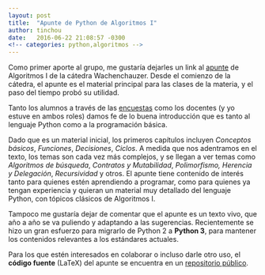 ```yaml
---
layout: post
title:  "Apunte de Python de Algoritmos I"
author: tinchou
date:   2016-06-22 21:08:57 -0300
<!-- categories: python,algoritmos -->
---
```

Como primer aporte al grupo, me gustaría dejarles un link al [apunte][apunte-pdf]
de Algoritmos I de la cátedra Wachenchauzer. Desde el comienzo de la cátedra, el apunte
es el material principal para las clases de la materia, y el paso del tiempo probó
su utilidad.

Tanto los alumnos a través de las [encuestas][encuestas] como los docentes (y yo
estuve en ambos roles) damos fe de lo buena introducción que es tanto al lenguaje Python
como a la programación básica.

Dado que es un material inicial, los primeros capítulos incluyen *Conceptos básicos*,
*Funciones*, *Decisiones*, *Ciclos*. A medida que nos adentramos en el texto, los temas
son cada vez más complejos, y se llegan a ver temas como *Algoritmos de búsqueda*,
*Contratos y Mutabilidad*, *Polimorfismo, Herencia y Delegación*, *Recursividad* y otros.
El apunte tiene contenido de interés tanto para quienes estén aprendiendo a programar,
como para quienes ya tengan experiencia y quieran un material muy detallado del lenguaje
Python, con tópicos clásicos de Algoritmos I.

Tampoco me gustaría dejar de comentar que el apunte es un texto vivo, que año a año se
va puliendo y adaptando a las sugerencias. Recientemente se hizo un gran esfuerzo para
migrarlo de Python 2 a **Python 3**, para mantener los contenidos relevantes a los estándares
actuales.

Para los que estén interesados en colaborar o incluso darle otro uso, el **código fuente**
(LaTeX) del apunte se encuentra en un [repositorio público][apunte-repo].

[encuestas]: http://www.algoritmos7540-rw.tk/encuestas
[apunte-pdf]: https://drive.google.com/file/d/0B5YeA72NbAFYTHhhWVc0TlVWUDg/view?usp=sharing
[apunte-repo]: https://bitbucket.org/fiuba7540/fiuba.algoritmos.apunte
